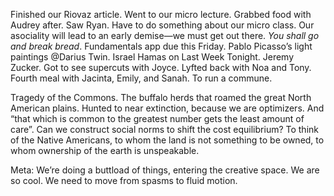 Finished our Riovaz article. Went to our micro lecture. Grabbed food with Audrey after. Saw Ryan. Have to do something about our micro class. Our asociality will lead to an early demise—we must get out there. *You shall go and break bread*. Fundamentals app due this Friday. Pablo Picasso’s light paintings @Darius Twin. Israel Hamas on Last Week Tonight. Jeremy Zucker. Got to see supercuts with Joyce. Lyfted back with Noa and Tony. Fourth meal with Jacinta, Emily, and Sanah. To run a commune. 

Tragedy of the Commons. The buffalo herds that roamed the great North American plains. Hunted to near extinction, because we are optimizers. And “that which is common to the greatest number gets the least amount of care”. Can we construct social norms to shift the cost equilibrium? To think of the Native Americans, to whom the land is not something to be owned, to whom ownership of the earth is unspeakable. 

Meta: We’re doing a buttload of things, entering the creative space. We are so cool. We need to move from spasms to fluid motion.